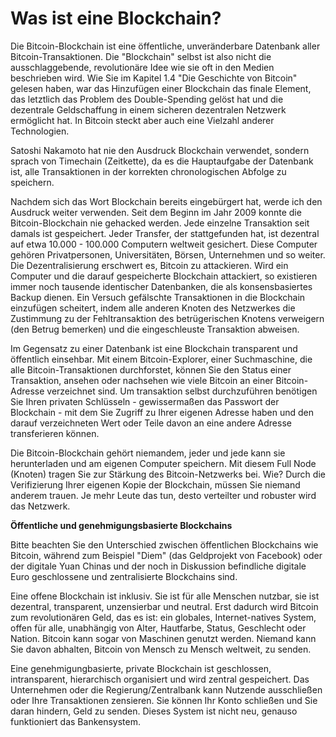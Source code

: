 # Was ist eine Blockchain?
Die Bitcoin-Blockchain ist eine öffentliche, unveränderbare Datenbank aller Bitcoin-Transaktionen. Die "Blockchain" selbst ist also nicht die ausschlaggebende, revolutionäre Idee wie sie oft in den Medien beschrieben wird. Wie Sie im Kapitel 1.4 "Die Geschichte von Bitcoin" gelesen haben, war das Hinzufügen einer Blockchain das finale Element, das letztlich das Problem des Double-Spending gelöst hat und die dezentrale Geldschaffung in einem sicheren dezentralen Netzwerk ermöglicht hat. In Bitcoin steckt aber auch eine Vielzahl anderer Technologien.

Satoshi Nakamoto hat nie den Ausdruck Blockchain verwendet, sondern sprach von Timechain (Zeitkette), da es die Hauptaufgabe der Datenbank ist, alle Transaktionen in der korrekten chronologischen Abfolge zu speichern.

Nachdem sich das Wort Blockchain bereits eingebürgert hat, werde ich den Ausdruck weiter verwenden. Seit dem Beginn im Jahr 2009 konnte die Bitcoin-Blockchain nie gehacked werden. Jede einzelne Transaktion seit damals ist gespeichert. Jeder Transfer, der stattgefunden hat, ist dezentral auf etwa 10.000 - 100.000 Computern weltweit gesichert. Diese Computer gehören Privatpersonen, Universitäten, Börsen, Unternehmen und so weiter. Die Dezentralisierung erschwert es, Bitcoin zu attackieren.  Wird ein Computer und die darauf gespeicherte Blockchain attackiert, so existieren immer noch tausende identischer Datenbanken, die als konsensbasiertes Backup dienen. Ein Versuch gefälschte Transaktionen in die Blockchain einzufügen scheitert, indem alle anderen Knoten des Netzwerkes die Zustimmung zu der Fehltransaktion des betrügerischen Knotens verweigern (den Betrug bemerken) und die eingeschleuste Transaktion abweisen.  

Im Gegensatz zu einer Datenbank ist eine Blockchain transparent und öffentlich einsehbar. Mit einem Bitcoin-Explorer, einer Suchmaschine, die alle Bitcoin-Transaktionen durchforstet, können Sie den Status einer Transaktion, ansehen oder nachsehen wie viele Bitcoin an einer Bitcoin-Adresse verzeichnet sind. Um transaktion selbst durchzuführen benötigen Sie Ihren privaten Schlüsseln - gewissermaßen das Passwort der Blockchain - mit dem Sie Zugriff zu Ihrer eigenen Adresse haben und den darauf verzeichneten Wert oder Teile davon an eine andere Adresse transferieren können.

Die Bitcoin-Blockchain gehört niemandem, jeder und jede kann sie herunterladen und am eigenen Computer speichern. Mit diesem Full Node (Knoten) tragen Sie zur Stärkung des Bitcoin-Netzwerks bei. Wie? Durch die Verifizierung Ihrer eigenen Kopie der Blockchain, müssen Sie niemand anderem trauen. Je mehr Leute das tun, desto verteilter und robuster wird das Netzwerk.

**Öffentliche und genehmigungsbasierte Blockchains**

Bitte beachten Sie den Unterschied zwischen öffentlichen Blockchains wie Bitcoin, während zum Beispiel "Diem" (das Geldprojekt von Facebook) oder der digitale Yuan Chinas und der noch in Diskussion befindliche digitale Euro geschlossene und zentralisierte Blockchains sind. 

Eine offene Blockchain ist inklusiv. Sie ist für alle Menschen nutzbar, sie ist dezentral, transparent, unzensierbar und neutral. Erst dadurch wird Bitcoin zum revolutionären Geld, das es ist: ein globales, Internet-natives System, offen für alle, unabhängig von Alter, Hautfarbe, Status, Geschlecht oder Nation. Bitcoin kann sogar von Maschinen genutzt werden. Niemand kann Sie davon abhalten, Bitcoin von Mensch zu Mensch weltweit, zu senden.

Eine genehmigungbasierte, private Blockchain ist geschlossen, intransparent, hierarchisch organisiert und wird zentral gespeichert. Das Unternehmen oder die Regierung/Zentralbank kann Nutzende ausschließen oder Ihre Transaktionen zensieren. Sie können Ihr Konto schließen und Sie daran hindern, Geld zu senden. Dieses System ist nicht neu, genauso funktioniert das Bankensystem.

